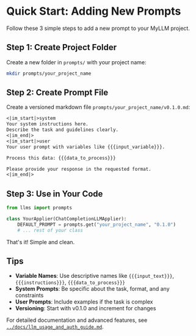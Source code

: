 # Quick Start: Adding New Prompts

Follow these 3 simple steps to add a new prompt to your MyLLM project.

## Step 1: Create Project Folder
Create a new folder in `prompts/` with your project name:
```bash
mkdir prompts/your_project_name
```

## Step 2: Create Prompt File
Create a versioned markdown file `prompts/your_project_name/v0.1.0.md`:

```markdown
<|im_start|>system
Your system instructions here.
Describe the task and guidelines clearly.
<|im_end|>
<|im_start|>user
Your user prompt with variables like {{{input_variable}}}.

Process this data: {{{data_to_process}}}

Please provide your response in the requested format.
<|im_end|>
```

## Step 3: Use in Your Code
```python
from llms import prompts

class YourApplier(ChatCompletionLLMApplier):
    DEFAULT_PROMPT = prompts.get("your_project_name", "0.1.0")
    # ... rest of your class
```

That's it! Simple and clean.

## Tips

- **Variable Names**: Use descriptive names like `{{{input_text}}}`, `{{{instructions}}}`, `{{{data_to_process}}}`
- **System Prompts**: Be specific about the task, format, and any constraints
- **User Prompts**: Include examples if the task is complex
- **Versioning**: Start with v0.1.0 and increment for changes

For detailed documentation and advanced features, see [`../docs/llm_usage_and_auth_guide.md`](../docs/llm_usage_and_auth_guide.md).
